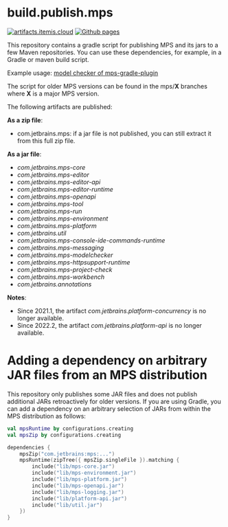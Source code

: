 # build.publish.mps

[![artifacts.itemis.cloud](https://img.shields.io/badge/dynamic/xml?url=https://artifacts.itemis.cloud/repository/maven-mps/com/jetbrains/mps/maven-metadata.xml&label=artifacts.itemis.cloud&color=success&query=.//versioning/latest)](https://artifacts.itemis.cloud/#browse/browse:maven-mps:com%2Fjetbrains)
[![Github pages](https://img.shields.io/badge/Github-pages-success)](https://github.com/orgs/mbeddr/packages?repo_name=build.publish.mps)

This repository contains a gradle script for publishing MPS and its jars to a few Maven repositories. You can use these dependencies, for example, in a Gradle or maven build script.

Example usage: [model checker of mps-gradle-plugin](https://github.com/mbeddr/mps-gradle-plugin/blob/0da7e4ba4d5ef07504c42d0b77ab097054f02ee8/modelcheck/build.gradle.kts#L41)

The script for older MPS versions can be found in the mps/**X** branches where **X** is a major MPS version.

The following artifacts are published:

**As a zip file**:

- com.jetbrains.mps: if a jar file is not published, you can still extract it from this full zip file.

**As a jar file**:

- *com.jetbrains.mps-core*
- *com.jetbrains.mps-editor*
- *com.jetbrains.mps-editor-api*
- *com.jetbrains.mps-editor-runtime*
- *com.jetbrains.mps-openapi*
- *com.jetbrains.mps-tool*
- *com.jetbrains.mps-run*
- *com.jetbrains.mps-environment*
- *com.jetbrains.mps-platform*
- *com.jetbrains.util*
- *com.jetbrains.mps-console-ide-commands-runtime*
- *com.jetbrains.mps-messaging*
- *com.jetbrains.mps-modelchecker*
- *com.jetbrains.mps-httpsupport-runtime*
- *com.jetbrains.mps-project-check*
- *com.jetbrains.mps-workbench*
- *com.jetbrains.annotations*

**Notes**:
- Since 2021.1, the artifact *com.jetbrains.platform-concurrency* is no longer available.
- Since 2022.2, the artifact *com.jetbrains.platform-api* is no longer available.


# Adding a dependency on arbitrary JAR files from an MPS distribution

This repository only publishes some JAR files and does not publish additional JARs retroactively for older versions. If you are using Gradle, you can add a dependency on an arbitrary selection of JARs from within the MPS distribution as follows:

```kotlin
val mpsRuntime by configurations.creating
val mpsZip by configurations.creating

dependencies {
    mpsZip("com.jetbrains:mps:...")
    mpsRuntime(zipTree({ mpsZip.singleFile }).matching {
        include("lib/mps-core.jar")
        include("lib/mps-environment.jar")
        include("lib/mps-platform.jar")
        include("lib/mps-openapi.jar")
        include("lib/mps-logging.jar")
        include("lib/platform-api.jar")
        include("lib/util.jar")
    })
}
```
